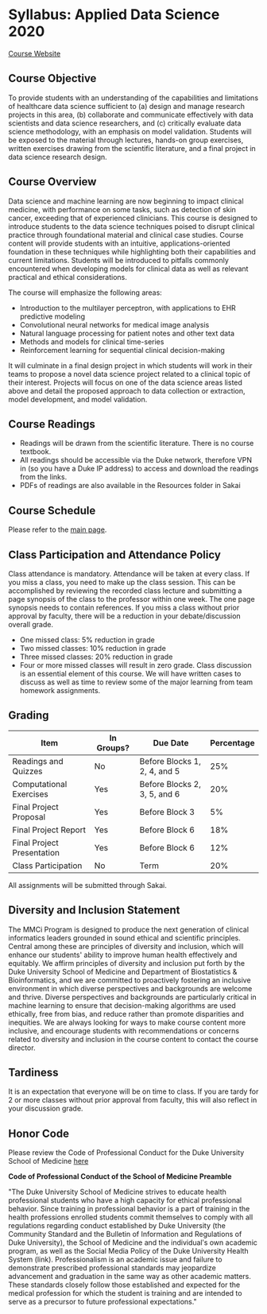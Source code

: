 # Syllabus: Applied Data Science 2020
[Course Website](https://github.com/mengelhard/mmci_applied_ds)

## Course Objective
To provide students with an understanding of the capabilities and limitations of healthcare data science sufficient to (a) design and manage research projects in this area, (b) collaborate and communicate effectively with data scientists and data science researchers, and (c) critically evaluate data science methodology, with an emphasis on model validation. Students will be exposed to the material through lectures, hands-on group exercises, written exercises drawing from the scientific literature, and a final project in data science research design.

## Course Overview
Data science and machine learning are now beginning to impact clinical medicine, with performance on some tasks, such as detection of skin cancer, exceeding that of experienced clinicians. This course is designed to introduce students to the data science techniques poised to disrupt clinical practice through foundational material and clinical case studies. Course content will provide students with an intuitive, applications-oriented foundation in these techniques while highlighting both their capabilities and current limitations. Students will be introduced to pitfalls commonly encountered when developing models for clinical data as well as relevant practical and ethical considerations.

The course will emphasize the following areas:
- Introduction to the multilayer perceptron, with applications to EHR predictive modeling
- Convolutional neural networks for medical image analysis
- Natural language processing for patient notes and other text data
- Methods and models for clinical time-series
- Reinforcement learning for sequential clinical decision-making

It will culminate in a final design project in which students will work in their teams to propose a novel data science project related to a clinical topic of their interest. Projects will focus on one of the data science areas listed above and detail the proposed approach to data collection or extraction, model development, and model validation.

## Course Readings
- Readings will be drawn from the scientific literature. There is no course textbook.
- All readings should be accessible via the Duke network, therefore VPN in (so you have a Duke IP address) to access and download the readings from the links.
- PDFs of readings are also available in the Resources folder in Sakai

## Course Schedule
Please refer to the [main page](http://www.github.com/mengelhard/mmci_applied_ds).

## Class Participation and Attendance Policy
Class attendance is mandatory. Attendance will be taken at every class. If you miss a class, you need to make up the class session. This can be accomplished by reviewing the recorded class lecture and submitting a page synopsis of the class to the professor within one week. The one page synopsis needs to contain references. If you miss a class without prior approval by faculty, there will be a reduction in your debate/discussion overall grade.
- One missed class: 5% reduction in grade
- Two missed classes: 10% reduction in grade
- Three missed classes: 20% reduction in grade
- Four or more missed classes will result in zero grade. Class discussion is an essential element of this course. We will have written cases to discuss as well as time to review some of the major learning from team homework assignments.

## Grading

Item | In Groups? | Due Date | Percentage
--- | --- | --- | ---
Readings and Quizzes | No | Before Blocks 1, 2, 4, and 5 | 25%
Computational Exercises | Yes | Before Blocks 2, 3, 5, and 6 | 20%
Final Project Proposal | Yes | Before Block 3 | 5%
Final Project Report | Yes | Before Block 6 | 18%
Final Project Presentation | Yes | Before Block 6 | 12%
Class Participation | No | Term | 20%

All assignments will be submitted through Sakai.

## Diversity and Inclusion Statement
The MMCi Program is designed to produce the next generation of clinical informatics leaders grounded in sound ethical and scientific principles. Central among these are principles of diversity and inclusion, which will enhance our students' ability to improve human health effectively and equitably. We affirm principles of diversity and inclusion put forth by the Duke University School of Medicine and Department of Biostatistics & Bioinformatics, and we are committed to proactively fostering an inclusive environment in which diverse perspectives and backgrounds are welcome and thrive. Diverse perspectives and backgrounds are particularly critical in machine learning to ensure that decision-making algorithms are used ethically, free from bias, and reduce rather than promote disparities and inequities. We are always looking for ways to make course content more inclusive, and encourage students with recommendations or concerns related to diversity and inclusion in the course content to contact the course director.

## Tardiness
It is an expectation that everyone will be on time to class. If you are tardy for 2 or more classes without prior approval from faculty, this will also reflect in your discussion grade.

## Honor Code
Please review the Code of Professional Conduct for the Duke University School of Medicine [here](https://medschool.duke.edu/education/student-services/office-student-affairs/code-professional-conduct)

**Code of Professional Conduct of the School of Medicine Preamble**

"The Duke University School of Medicine strives to educate health professional students who have a high capacity for ethical professional behavior. Since training in professional behavior is a part of training in the health professions enrolled students commit themselves to comply with all regulations regarding conduct established by Duke University (the Community Standard and the Bulletin of Information and Regulations of Duke University), the School of Medicine and the individualʹs own academic program, as well as the Social Media Policy of the Duke University Health System (link). Professionalism is an academic issue and failure to demonstrate prescribed professional standards may jeopardize advancement and graduation in the same way as other academic matters. These standards closely follow those established and expected for the medical profession for which the student is training and are intended to serve as a precursor to future professional expectations."
